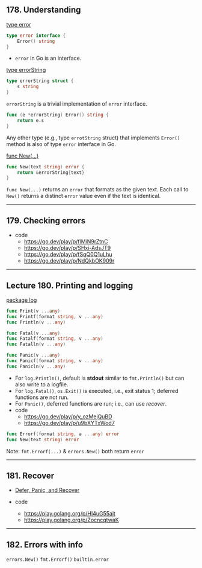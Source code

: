 ## 178. Understanding

[type error](https://pkg.go.dev/builtin#error)
```go
type error interface {
	Error() string
}
```
* `error` in Go is an interface.

[type errorString](https://cs.opensource.google/go/go/+/refs/tags/go1.19.3:src/errors/errors.go;l=66;drc=d5de62df152baf4de6e9fe81933319b86fd95ae4;bpv=1;bpt=0)
```go
type errorString struct {
	s string
}
```
`errorString` is a trivial implementation of `error` interface.

```go
func (e *errorString) Error() string {
	return e.s
}
```
Any other type (e.g., type `errotString` struct) that implements `Error()` method is also of type `error` interface in Go.

[func New(...)](https://pkg.go.dev/errors#New)
```go
func New(text string) error {
	return &errorString{text}
}
```
`func New(...)` returns an `error` that formats as the given text. Each call to `New()` returns a distinct `error` value even if the text is identical.

***

## 179. Checking errors

* code
  - https://go.dev/play/p/flMiN9rZtnC
  - https://go.dev/play/p/SHxi-AdsJT9
  - https://go.dev/play/p/fSqQ0Q1uLhu
  - https://go.dev/play/p/NdQkbOK909r

***

## Lecture 180. Printing and logging

[package log](https://pkg.go.dev/log#pkg-index)
```go
func Print(v ...any)
func Printf(format string, v ...any)
func Println(v ...any)

func Fatal(v ...any)
func Fatalf(format string, v ...any)
func Fatalln(v ...any)

func Panic(v ...any)
func Panicf(format string, v ...any)
func Panicln(v ...any)

```
* For `log.Println()`, default is **stdout** similar to `fmt.Println()` but can also write to a logfile.
* For  `log.Fatal()`, `os.Exit()` is executed, i.e., exit status 1; deferred functions are not run.
* For `Panic()`, deferred functions are run; i.e., can use *recover*.
* code
  - https://go.dev/play/p/y_ozMejQuBD
  - https://go.dev/play/p/u9bXYTxWod7

```go
func Errorf(format string, a ...any) error
func New(text string) error
```
Note: `fmt.Errorf(...)` & `errors.New()` both return `error`

***

## 181. Recover

* [Defer, Panic, and Recover](https://blog.golang.org/defer-panic-and-recover)

* code
  - https://play.golang.org/p/HI4uG55ait
  - https://play.golang.org/p/ZocncqtwaK

***

## 182. Errors with info

`errors.New()`
`fmt.Errorf()`
`builtin.error`
